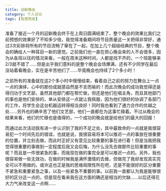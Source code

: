 ```yaml
---
title: 迎新晚会
category: 个人日记
tags: [有感而发]
---
```


准备了接近一个月的迎新晚会终于在上周日圆满结束了，整个晚会的效果比我们之前预想的效果好了不知多少倍，我觉得准备期间将节目质量这一关把得非常好，通过3次彩排将所有的节目流畅了窜在了一起，在加上几个超级经典的节目，整个晚会的确给人一种耳目一新的感觉。之前我们也一直在担心晚会来的人不会很多，因为从各班以往的情况来看，一般在周末这种时间，人都是找不齐的，一个班能够来2/3就不错了……但是出乎我们意料的是整个晚会会场爆满，还有不少同学在最后没站着看晚会，实在是辛苦他们了……毕竟晚会也持续了2个多小时！


之前所有的准备就在这2个多小时中慢慢结束，看着自己之前的努力在舞台上一点一点的演绎，心中的那份成就感自然是不言而喻的！而此次晚会的成功我觉得还是得归功于文艺部，虽然其他部门都在帮忙做，但还是他们在唱主角，而且其他部门的事也是他们安排的，单从安排这一点就让我佩服，因为他们很好的协调了各部门的工作，将学生会这台机器运转得相当良好！同时我也看到了通力合作的优越之处……另外也的确辛苦了他们文艺部，他们一直都在为这事忙碌着。不过从晚会的结果来看，他们的忙碌也是值得的，一个成功的晚会就是给他们的最大的回报！

而通过此次活动我有进一步认识到了我的不足之处，其中最致命的一点就是我很容易犯一个时间先后的错误，也就是说，我很容易将本可以推迟一点的事放在很重要的位置，并立刻去做，而此时正好又有意见比较重要的事在进行着！但是当我把我觉得很重要的事做到一定程度后我又会后悔，为什么没先去做那件比较重要的事呢？而且是一件很紧急的事，而我现在做的事完全是可以推迟一点的。另外，我也很容易做一些无效功，在做的时候我是满怀激情的去做，但做完了我却发现其实完全可以不用做的。或许这也正是我的思维局限性所在吧，还是不能很好的区分重要不紧急和重要紧急之事，以及一些紧急不重要的事。以前我一直都认为我是能够很好的区分这一点的，但是现在看来我在这方面的确还是相当的欠缺……以后还得花大力气来改变这一点啊……
